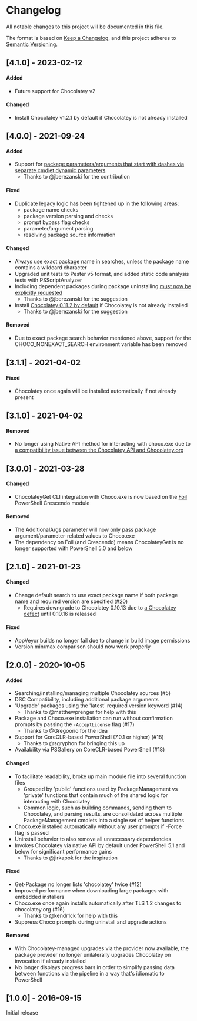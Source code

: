 # Changelog
All notable changes to this project will be documented in this file.

The format is based on [Keep a Changelog](https://keepachangelog.com/en/1.0.0/),
and this project adheres to [Semantic Versioning](https://semver.org/spec/v2.0.0.html).

## [4.1.0] - 2023-02-12
#### Added
* Future support for Chocolatey v2

#### Changed
* Install Chocolatey v1.2.1 by default if Chocolatey is not already installed

## [4.0.0] - 2021-09-24
#### Added
* Support for [package parameters/arguments that start with dashes via separate cmdlet dynamic parameters](https://github.com/jianyunt/ChocolateyGet/issues/29)
  * Thanks to @jberezanski for the contribution
#### Fixed
* Duplicate legacy logic has been tightened up in the following areas:
  * package name checks
  * package version parsing and checks
  * prompt bypass flag checks
  * parameter/argument parsing
  * resolving package source information
#### Changed
* Always use exact package name in searches, unless the package name contains a wildcard character
* Upgraded unit tests to Pester v5 format, and added static code analysis tests with PSScriptAnalyzer
* Including dependent packages during package uninstalling [must now be explicitly requested](https://github.com/jianyunt/ChocolateyGet/issues/40)
  * Thanks to @jberezanski for the suggestion
* Install [Chocolatey 0.11.2 by default](https://github.com/jianyunt/ChocolateyGet/issues/41) if Chocolatey is not already installed
  * Thanks to @jberezanski for the suggestion
#### Removed
* Due to exact package search behavior mentioned above, support for the CHOCO_NONEXACT_SEARCH environment variable has been removed

## [3.1.1] - 2021-04-02
#### Fixed
* Chocolatey once again will be installed automatically if not already present

## [3.1.0] - 2021-04-02
#### Removed
* No longer using Native API method for interacting with choco.exe due to [a compatibility issue between the Chocolatey API and Chocolatey.org](https://github.com/jianyunt/ChocolateyGet/issues/24)

## [3.0.0] - 2021-03-28
#### Changed
* ChocolateyGet CLI integration with Choco.exe is now based on the [Foil](https://github.com/ethanbergstrom/Foil) PowerShell Crescendo module
#### Removed
* The AdditionalArgs parameter will now only pass package argument/parameter-related values to Choco.exe
* The dependency on Foil (and Crescendo) means ChocolateyGet is no longer supported with PowerShell 5.0 and below

## [2.1.0] - 2021-01-23
#### Changed
* Change default search to use exact package name if both package name and required version are specified (#20)
  * Requires downgrade to Chocolatey 0.10.13 due to [a Chocolatey defect](https://github.com/chocolatey/choco/issues/1843) until 0.10.16 is released

#### Fixed
* AppVeyor builds no longer fail due to change in build image permissions
* Version min/max comparison should now work properly

## [2.0.0] - 2020-10-05
#### Added
* Searching/installing/managing multiple Chocolatey sources (#5)
* DSC Compatibility, including additional package arguments
* 'Upgrade' packages using the 'latest' required version keyword (#14)
  * Thanks to @matthewprenger for help with this
* Package and Choco.exe installation can run without confirmation prompts by passing the `-AcceptLicense` flag (#17)
  * Thanks to @Gregoorio for the idea
* Support for CoreCLR-based PowerShell (7.0.1 or higher) (#18)
  * Thanks to @sgryphon for bringing this up
* Availability via PSGallery on CoreCLR-based PowerShell (#18)

#### Changed
* To facilitate readability, broke up main module file into several function files
  * Grouped by 'public' functions used by PackageManagement vs 'private' functions that contain much of the shared logic for interacting with Chocolatey
  * Common logic, such as building commands, sending them to Chocolatey, and parsing results, are consolidated across multiple PackageManagement cmdlets into a single set of helper functions
* Choco.exe installed automatically without any user prompts if -Force flag is passed
* Uninstall behavior to also remove all unnecessary dependencies
* Invokes Chocolatey via native API by default under PowerShell 5.1 and below for significant performance gains
  * Thanks to @jirkapok for the inspiration

#### Fixed
* Get-Package no longer lists 'chocolatey' twice (#12)
* Improved performance when downloading large packages with embedded installers
* Choco.exe once again installs automatically after TLS 1.2 changes to chocolatey.org (#16)
  * Thanks to @kendr1ck for help with this
* Suppress Choco prompts during uninstall and upgrade actions

#### Removed
* With Chocolatey-managed upgrades via the provider now available, the package provider no longer unilaterally upgrades Chocolatey on invocation if already installed
* No longer displays progress bars in order to simplify passing data between functions via the pipeline in a way that's idiomatic to PowerShell

## [1.0.0] - 2016-09-15
Initial release
